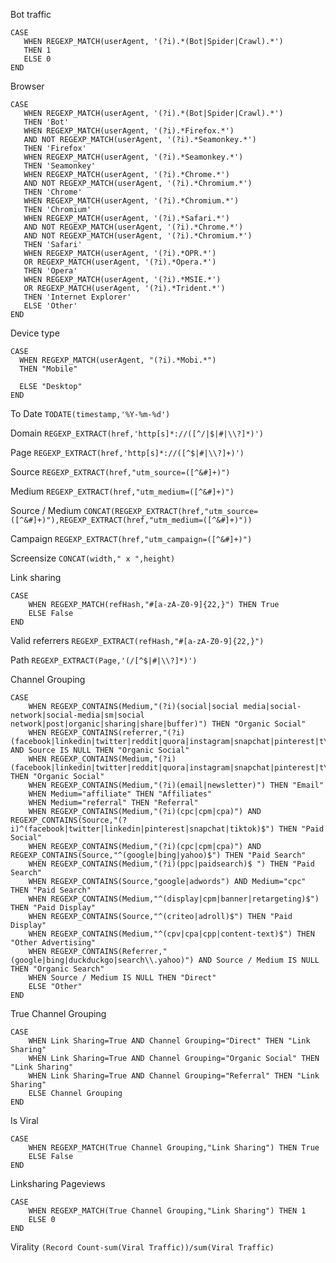 
Bot traffic
```
CASE 
   WHEN REGEXP_MATCH(userAgent, '(?i).*(Bot|Spider|Crawl).*') 
   THEN 1
   ELSE 0
END
```

Browser
```
CASE 
   WHEN REGEXP_MATCH(userAgent, '(?i).*(Bot|Spider|Crawl).*') 
   THEN 'Bot' 
   WHEN REGEXP_MATCH(userAgent, '(?i).*Firefox.*') 
   AND NOT REGEXP_MATCH(userAgent, '(?i).*Seamonkey.*') 
   THEN 'Firefox' 
   WHEN REGEXP_MATCH(userAgent, '(?i).*Seamonkey.*')  
   THEN 'Seamonkey' 
   WHEN REGEXP_MATCH(userAgent, '(?i).*Chrome.*')
   AND NOT REGEXP_MATCH(userAgent, '(?i).*Chromium.*')
   THEN 'Chrome' 
   WHEN REGEXP_MATCH(userAgent, '(?i).*Chromium.*')  
   THEN 'Chromium' 
   WHEN REGEXP_MATCH(userAgent, '(?i).*Safari.*')
   AND NOT REGEXP_MATCH(userAgent, '(?i).*Chrome.*')
   AND NOT REGEXP_MATCH(userAgent, '(?i).*Chromium.*')
   THEN 'Safari' 
   WHEN REGEXP_MATCH(userAgent, '(?i).*OPR.*')  
   OR REGEXP_MATCH(userAgent, '(?i).*Opera.*')
   THEN 'Opera'
   WHEN REGEXP_MATCH(userAgent, '(?i).*MSIE.*') 
   OR REGEXP_MATCH(userAgent, '(?i).*Trident.*')
   THEN 'Internet Explorer' 
   ELSE 'Other' 
END
```

Device type
```
CASE
  WHEN REGEXP_MATCH(userAgent, "(?i).*Mobi.*")
  THEN "Mobile"
  
  ELSE "Desktop"
END
```

To Date
`TODATE(timestamp,'%Y-%m-%d')`

Domain
`REGEXP_EXTRACT(href,'http[s]*://([^/|$|#|\\?]*)')`

Page
`REGEXP_EXTRACT(href,'http[s]*://([^$|#|\\?]+)')`

Source
`REGEXP_EXTRACT(href,"utm_source=([^&#]+)")`

Medium
`REGEXP_EXTRACT(href,"utm_medium=([^&#]+)")`

Source / Medium
`CONCAT(REGEXP_EXTRACT(href,"utm_source=([^&#]+)"),REGEXP_EXTRACT(href,"utm_medium=([^&#]+)"))`

Campaign
`REGEXP_EXTRACT(href,"utm_campaign=([^&#]+)")`

Screensize
`CONCAT(width," x ",height)`


Link sharing
```
CASE 
	WHEN REGEXP_MATCH(refHash,"#[a-zA-Z0-9]{22,}") THEN True
    ELSE False
END
```

Valid referrers
`REGEXP_EXTRACT(refHash,"#[a-zA-Z0-9]{22,}")`

Path
`REGEXP_EXTRACT(Page,'(/[^$|#|\\?]*)')`

Channel Grouping
```
CASE
	WHEN REGEXP_CONTAINS(Medium,"(?i)(social|social media|social-network|social-media|sm|social network|post|organic|sharing|share|buffer)") THEN "Organic Social"
    WHEN REGEXP_CONTAINS(referrer,"(?i)(facebook|linkedin|twitter|reddit|quora|instagram|snapchat|pinterest|t\\.co|hackernews)") AND Source IS NULL THEN "Organic Social"
    WHEN REGEXP_CONTAINS(Medium,"(?i)(facebook|linkedin|twitter|reddit|quora|instagram|snapchat|pinterest|t\\.co|hackernews|post)") THEN "Organic Social"
    WHEN REGEXP_CONTAINS(Medium,"(?i)(email|newsletter)") THEN "Email"
    WHEN Medium="affiliate" THEN "Affiliates"
    WHEN Medium="referral" THEN "Referral"
    WHEN REGEXP_CONTAINS(Medium,"(?i)(cpc|cpm|cpa)") AND REGEXP_CONTAINS(Source,"(?i)^(facebook|twitter|linkedin|pinterest|snapchat|tiktok)$") THEN "Paid Social"
    WHEN REGEXP_CONTAINS(Medium,"(?i)(cpc|cpm|cpa)") AND REGEXP_CONTAINS(Source,"^(google|bing|yahoo)$") THEN "Paid Search"
    WHEN REGEXP_CONTAINS(Medium,"(?i)(ppc|paidsearch)$ ") THEN "Paid Search"
    WHEN REGEXP_CONTAINS(Source,"google|adwords") AND Medium="cpc" THEN "Paid Search"
    WHEN REGEXP_CONTAINS(Medium,"^(display|cpm|banner|retargeting)$") THEN "Paid Display"
    WHEN REGEXP_CONTAINS(Source,"^(criteo|adroll)$") THEN "Paid Display"
    WHEN REGEXP_CONTAINS(Medium,"^(cpv|cpa|cpp|content-text)$") THEN "Other Advertising"
    WHEN REGEXP_CONTAINS(Referrer,"(google|bing|duckduckgo|search\\.yahoo)") AND Source / Medium IS NULL THEN "Organic Search"
    WHEN Source / Medium IS NULL THEN "Direct"
    ELSE "Other"
END
```

True Channel Grouping
```
CASE
	WHEN Link Sharing=True AND Channel Grouping="Direct" THEN "Link Sharing"
    WHEN Link Sharing=True AND Channel Grouping="Organic Social" THEN "Link Sharing"
    WHEN Link Sharing=True AND Channel Grouping="Referral" THEN "Link Sharing"
    ELSE Channel Grouping
END
```

Is Viral
```
CASE
    WHEN REGEXP_MATCH(True Channel Grouping,"Link Sharing") THEN True
    ELSE False
END
```

Linksharing Pageviews
```
CASE 
    WHEN REGEXP_MATCH(True Channel Grouping,"Link Sharing") THEN 1
    ELSE 0
END
```



Virality
`(Record Count-sum(Viral Traffic))/sum(Viral Traffic)`
